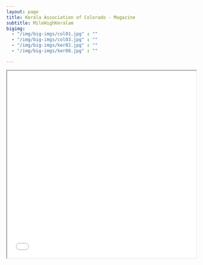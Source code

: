 ```yaml
---
layout: page
title: Kerala Association of Colorado - Magazine
subtitle: MileHighKeralam
bigimg:
  - "/img/big-imgs/col01.jpg" : ""
  - "/img/big-imgs/col03.jpg" : ""
  - "/img/big-imgs/ker02.jpg" : ""
  - "/img/big-imgs/ker08.jpg" : ""

---
```


<iframe title="MileHighKeralam- KAOC Magazine - Vol1" src="milehighkerala/KAOC Mile High Keralam 2020 v1.pdf" width="100%" height="500px">
This browser does not support PDFs. Please download the PDF to view it
  <a href="milehighkerala/KAOC Mile High Keralam 2020-compressed.pdf">Download PDF </a></iframe>
